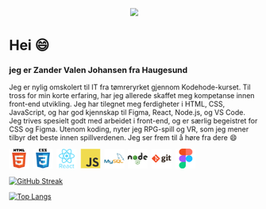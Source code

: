 
<div id="header" align="center">
  <img src="https://media2.giphy.com/media/VTtANKl0beDFQRLDTh/giphy.gif?cid=ecf05e472zyoyasur4dfxmyd16hefuz7il6huehkku980hmz&ep=v1_gifs_search&rid=giphy.gif&ct=g" width="100"/>
</div>


# Hei 😄
### jeg er Zander Valen Johansen fra Haugesund
Jeg er nylig omskolert til IT fra tømreryrket gjennom Kodehode-kurset. Til tross for min korte erfaring, har jeg allerede skaffet meg kompetanse innen front-end utvikling. Jeg har tilegnet meg ferdigheter i HTML, CSS, JavaScript, og har god kjennskap til Figma, React, Node.js, og VS Code. Jeg trives spesielt godt med arbeidet i front-end, og er særlig begeistret for CSS og Figma.
Utenom koding, nyter jeg RPG-spill og VR, som jeg mener tilbyr det beste innen spillverdenen. Jeg ser frem til å høre fra dere 😄 



<div>
  <img src="https://github.com/devicons/devicon/blob/master/icons/html5/html5-original-wordmark.svg" title="HTML5" alt="HTML5" width="40" height="40"/>&nbsp;
  <img src="https://github.com/devicons/devicon/blob/master/icons/css3/css3-original-wordmark.svg" title="CSS3" alt="CSS3" width="40" height="40"/>&nbsp;
  <img src="https://github.com/devicons/devicon/blob/master/icons/react/react-original-wordmark.svg" title="React" alt="React" width="40" height="40"/>&nbsp;
  <img src="https://github.com/devicons/devicon/blob/master/icons/javascript/javascript-original.svg" title="JavaScript" alt="JavaScript" width="40" height="40"/>&nbsp;
  <img src="https://github.com/devicons/devicon/blob/master/icons/mysql/mysql-original-wordmark.svg" title="MySQL"  alt="MySQL" width="40" height="40"/>&nbsp;
  <img src="https://github.com/devicons/devicon/blob/master/icons/nodejs/nodejs-original-wordmark.svg" title="NodeJS" alt="NodeJS" width="40" height="40"/>&nbsp;
  <img src="https://github.com/devicons/devicon/blob/master/icons/git/git-original-wordmark.svg" title="Git" alt="Git" width="40" height="40"/>&nbsp;
  <img src="https://github.com/devicons/devicon/blob/master/icons/figma/figma-original.svg" title="Figma" alt="Figma" width="40" height="40"/>
</div>


[![GitHub Streak](http://github-readme-streak-stats.herokuapp.com?user=ZanderVJ-Kodehode&theme=dark&background=000000)](https://git.io/streak-stats)


[![Top Langs](https://github-readme-stats.vercel.app/api/top-langs/?username=ZanderVJ-Kodehode&layout=compact&theme=vision-friendly-dark)](https://github.com/anuraghazra/github-readme-stats)









<!--
## Hei 😄
#### Mitt navn er Zander Valen Johansen, og jeg kommer fra Haugesund.

Jeg er på utkikk etter en praktikantplass innen IT, og håper at deres organisasjon kan vurdere min søknad.
Selv om jeg har et fagbrev innen tømrerarbeid, ble jeg nødt til å søke nye utfordringer på grunn av allergiske reaksjoner. De siste seks månedene har jeg deltatt i et kurs ved navn Kodehode, 
gjennom NAV, for å utvikle mine IT-ferdigheter. Selv om jeg ennå 
ikke er en ekspert på dette feltet, er jeg ivrig etter å lære mer.
Gjennom NAVs støtte har jeg muligheten til å være i praksis frem til april, med lønn dekket av NAV. Jeg er derfor på utkikk etter en mulighet til å bringe mine nye kunnskaper i praksis.
Selv om jeg hovedsakelig har fokusert på front-end utvikling, har jeg også opparbeidet meg en viss kompetanse innen back-end. Jeg er villig til å lære mer og tilpasse meg etter deres behov.
Jeg har kunnskap innen HTML, CSS, JS, Figma, React, Node JS og Bruker VS Code.

For å gi dere et bedre innblikk i mine ferdigheter og tidligere arbeid, inkluderer jeg en lenke til min portefølje: [Min Portefølje](https://zandervj-kodehode.github.io/Portfolio/)









<!--
**ZanderVJ-kodehode/ZanderVJ-Kodehode** is a ✨ _special_ ✨ repository because its `README.md` (this file) appears on your GitHub profile.

Here are some ideas to get you started:

- 🔭 I’m currently working on ... scrimba
- 🌱 I’m currently learning ...
- 👯 I’m looking to collaborate on ...
- 🤔 I’m looking for help with ...
- 💬 Ask me about ...
- 📫 How to reach me: ...
- 😄 Pronouns: ...
- ⚡ Fun fact: ...
-->

